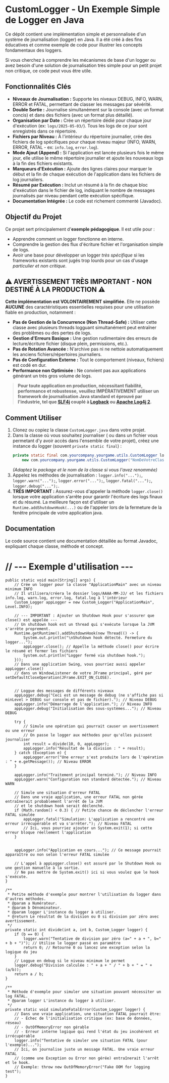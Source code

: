 # CustomLogger - Un Exemple Simple de Logger en Java

Ce dépôt contient une implémentation simple et personnalisée d'un système de journalisation (logger) en Java. Il a été créé à des fins éducatives et comme exemple de code pour illustrer les concepts fondamentaux des loggers.

Si vous cherchez à comprendre les mécanismes de base d'un logger ou avez besoin d'une solution de journalisation très simple pour un petit projet non critique, ce code peut vous être utile.

## Fonctionnalités Clés

* **Niveaux de Journalisation :** Supporte les niveaux DEBUG, INFO, WARN, ERROR et FATAL, permettant de classer les messages par sévérité.
* **Double Sortie :** Journalise simultanément sur la console (avec un format concis) et dans des fichiers (avec un format plus détaillé).
* **Organisation par Date :** Crée un répertoire dédié pour chaque jour d'exécution (ex: `logs/2025-05-03/`). Tous les logs de ce jour sont enregistrés dans ce répertoire.
* **Fichiers par Niveau :** À l'intérieur du répertoire journalier, crée des fichiers de log spécifiques pour chaque niveau majeur (INFO, WARN, ERROR, FATAL - ex: `info.log`, `error.log`).
* **Mode Ajout (Append) :** Si l'application est lancée plusieurs fois le même jour, elle utilise le même répertoire journalier et ajoute les nouveaux logs à la fin des fichiers existants.
* **Marqueurs d'Exécution :** Ajoute des lignes claires pour marquer le début et la fin de chaque exécution de l'application dans les fichiers de log journaliers.
* **Résumé par Exécution :** Inclut un résumé à la fin de chaque bloc d'exécution dans le fichier de log, indiquant le nombre de messages journalisés par niveau pendant cette exécution spécifique.
* **Documentation Intégrée :** Le code est richement commenté (Javadoc).

## Objectif du Projet

Ce projet sert principalement d'**exemple pédagogique**. Il est utile pour :

* Apprendre comment un logger fonctionne en interne.
* Comprendre la gestion des flux d'écriture fichier et l'organisation simple de logs.
* Avoir une base pour développer un logger *très spécifique* si les frameworks existants sont jugés trop lourds pour un cas d'usage *particulier et non critique*.

## ⚠️ AVERTISSEMENT TRÈS IMPORTANT - NON DESTINÉ À LA PRODUCTION ⚠️

**Cette implémentation est VOLONTAIREMENT simplifiée.** Elle ne possède **AUCUNE** des caractéristiques essentielles requises pour une utilisation fiable en production, notamment :

* **Pas de Gestion de la Concurrence (Non Thread-Safe) :** Utiliser cette classe avec plusieurs threads logguant simultanément peut entraîner des problèmes ou des pertes de logs.
* **Gestion d'Erreurs Basique :** Une gestion rudimentaire des erreurs de lecture/écriture fichier (disque plein, permissions, etc.).
* **Pas de Rotation Avancée :** N'archive pas ni ne nettoie automatiquement les anciens fichiers/répertoires journaliers.
* **Pas de Configuration Externe :** Tout le comportement (niveaux, fichiers) est codé en dur.
* **Performance non Optimisée :** Ne convient pas aux applications générant un très gros volume de logs.

> **Pour toute application en production, nécessitant fiabilité, performance et robustesse, veuillez IMPÉRATIVEMENT utiliser un framework de journalisation Java standard et éprouvé par l'industrie, tel que [SLF4j](https://www.slf4j.org/) couplé à [Logback](https://logback.qos.ch/) ou [Apache Log4j 2](https://logging.apache.org/log4j/2.x/).**

## Comment Utiliser

1.  Clonez ou copiez la classe `CustomLogger.java` dans votre projet.
2.  Dans la classe où vous souhaitez journaliser ( ou dans un fichier vous permetant d'y avoir accès dans l'ensemble de votre projet), créez une instance du logger (souvent `private static final`) :
    ```java
    private static final com.yourcompany.yourgame.utils.CustomLogger logger =
        new com.yourcompany.yourgame.utils.CustomLogger("NomDeVotreClasse", com.yourcompany.yourgame.utils.CustomLogger.Level.INFO);
    ```
    *(Adaptez le package et le nom de la classe si vous l'avez renommée)*
3.  Appelez les méthodes de journalisation : `logger.info("...");`, `logger.warn("...");`, `logger.error("...");`, `logger.fatal("...");`, `logger.debug("...");`.
4.  **TRÈS IMPORTANT :** Assurez-vous d'appeler la méthode `logger.close()` lorsque votre application s'arrête pour garantir l'écriture des logs finaux et du résumé. La meilleure façon est d'utiliser un `Runtime.addShutdownHook(...)` ou de l'appeler lors de la fermeture de la fenêtre principale de votre application java.

## Documentation

Le code source contient une documentation détaillée au format Javadoc, expliquant chaque classe, méthode et concept.



# // --- Exemple d'utilisation ---
```
public static void main(String[] args) {
    // Crée un logger pour la classe "ApplicationMain" avec un niveau minimum INFO
    // Il utilisera/créera le dossier logs/AAAA-MM-JJ/ et les fichiers info.log, warn.log, error.log, fatal.log à l'intérieur
    Custom_Logger appLogger = new Custom_Logger("ApplicationMain", Level.INFO);

    // --- IMPORTANT : Ajouter un Shutdown Hook pour s'assurer que close() est appelée ---
    // Un shutdown hook est un thread qui s'exécute lorsque la JVM s'arrête proprement.
    Runtime.getRuntime().addShutdownHook(new Thread(() -> {
        System.out.println("\nShutdown hook détecté. Fermeture du logger...");
        appLogger.close(); // Appelle la méthode close() pour écrire le résumé et fermer les fichiers
        System.out.println("Logger fermé via shutdown hook.");
    }));
    // Dans une application Swing, vous pourriez aussi appeler appLogger.close()
    // dans un WindowListener de votre JFrame principal, géré par setDefaultCloseOperation(JFrame.EXIT_ON_CLOSE).


    // Loggue des messages de différents niveaux
    appLogger.debug("Ceci est un message de debug (ne s'affiche pas si minLevel > DEBUG sur console et pas de fichier)."); // Niveau DEBUG
    appLogger.info("Démarrage de l'application."); // Niveau INFO
    appLogger.debug("Initialisation des sous-systèmes..."); // Niveau DEBUG

    try {
        // Simule une opération qui pourrait causer un avertissement ou une erreur
        // On passe le logger aux méthodes pour qu'elles puissent journaliser
        int result = divide(10, 0, appLogger);
        appLogger.info("Résultat de la division : " + result);
    } catch (Exception e) {
        appLogger.error("Une erreur s'est produite lors de l'opération : " + e.getMessage()); // Niveau ERROR
    }

    appLogger.info("Traitement principal terminé."); // Niveau INFO
    appLogger.warn("Configuration non standard détectée."); // Niveau WARN

    // Simule une situation d'erreur FATAL
    // Dans une vraie application, une erreur FATAL non gérée entraînerait probablement l'arrêt de la JVM
    // et le shutdown hook serait déclenché.
    if (Math.random() < 0.3) { // Petite chance de déclencher l'erreur FATAL simulée
        appLogger.fatal("Simulation: L'application a rencontré une erreur irrécupérable et va s'arrêter."); // Niveau FATAL
        // Ici, vous pourriez ajouter un System.exit(1); si cette erreur bloque réellement l'application
    }


    appLogger.info("Application en cours..."); // Ce message pourrait apparaître ou non selon l'erreur FATAL simulée

    // L'appel à appLogger.close() est assuré par le Shutdown Hook ou une gestion manuelle à la sortie.
    // Ne pas mettre de System.exit() ici si vous voulez que le hook s'exécute.
}

/**
 * Petite méthode d'exemple pour montrer l'utilisation du logger dans d'autres méthodes.
 * @param a Numérateur.
 * @param b Dénominateur.
 * @param logger L'instance du logger à utiliser.
 * @return Le résultat de la division ou 0 si division par zéro avec avertissement.
 */
private static int divide(int a, int b, Custom_Logger logger) {
    if (b == 0) {
        logger.warn("Tentative de division par zéro (a=" + a + ", b=" + b + ")"); // Utilise le logger passé en paramètre
        return 0; // Retourne 0 ou lancez une exception selon la logique du jeu
    }
    // Loggue en debug si le niveau minimum le permet
    logger.debug("Division calculée : " + a + " / " + b + " = " + (a/b));
    return a / b;
}

/**
 * Méthode d'exemple pour simuler une situation pouvant nécessiter un log FATAL.
 * @param logger L'instance du logger à utiliser.
 */
private static void simulateFatalError(Custom_Logger logger) {
    // Dans une vraie application, une situation FATAL pourrait être:
    // - Échec de l'initialisation critique (ex: base de données, réseau)
    // - OutOfMemoryError non gérable
    // - Erreur interne logique qui rend l'état du jeu incohérent et irrécupérable
    logger.info("Tentative de simuler une situation FATAL (pour l'exemple)...");
    // Ici, on journalise juste un message FATAL. Une vraie erreur FATAL
    // (comme une Exception ou Error non gérée) entraînerait l'arrêt et le hook.
    // Exemple: throw new OutOfMemoryError("Fake OOM for logging test");
}
```
